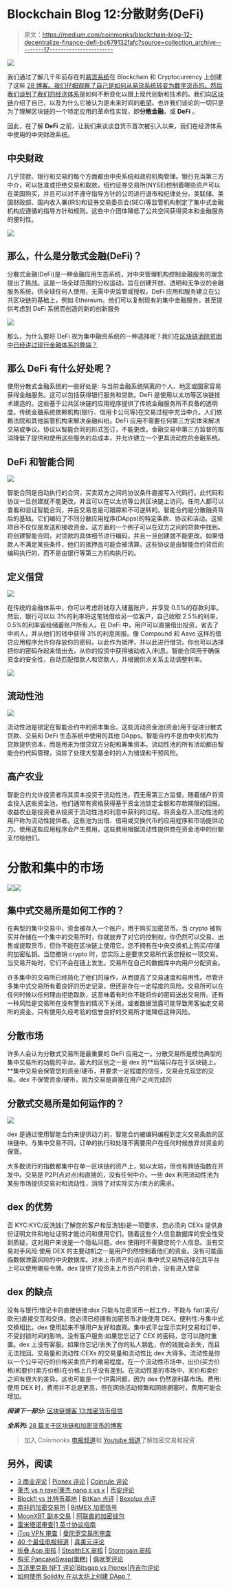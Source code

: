 # Blockchain Blog 12:分散财务(DeFi)

> 原文：<https://medium.com/coinmonks/blockchain-blog-12-decentralize-finance-defi-bc679132fafc?source=collection_archive---------17----------------------->

![](img/1c93bd6159f669885c3ea0aab53453a4.png)

我们通过了解几千年前存在的[易货系统](https://aaklii.medium.com/blog-1-cryptocurrencies-is-it-needed-part-1-33d51eecd6fa)在 Blockchain 和 Cryptocurrency 上创建了这些 [28 博客。我们仔细观察了自己是如何从易货系统转变为数字货币的。然后我们谈到了我们的](https://aaklii.medium.com/28days-of-february-blockchain-and-cryptocurrency-research-blogs-4b73c51ce3db)[经济体系](https://aaklii.medium.com/blog-2-cryptocurrencies-is-it-needed-part-2-fa5a7b14e220)是如何不断变化以跟上现代创新和技术的。我们向[区块链](https://aaklii.medium.com/blog-3-blockchain-for-the-data-age-b43e801a0e6e)介绍了自己，以及为什么它被认为是未来时间的[希望](https://aaklii.medium.com/blog-04-bf1e72bf0f29)。也许我们谈论的一切只是为了理解区块链的一个特定应用的革命性实现，即**分散金融**，或 **DeFi** 。

因此，在了解 **DeFi** 之前，让我们来谈谈自货币首次被引入以来，我们在经济体系中使用的中央财政系统。

## 中央财政

几乎贷款、银行和交易的每个方面都由中央系统和政府机构管理。银行充当第三方中介，可以批准或拒绝交易和取款。纽约证券交易所(NYSE)控制着哪些资产可以在美国购买，并且可以对不遵守指导方针的公司进行退市和纪律处分。美联储、美国财政部、国内收入署(IRS)和证券交易委员会(SEC)等监管机构制定了集中式金融机构应遵循的指导方针和规则。这些中介团体降低了公共空间获得资本和金融服务的便利性。

![](img/c20899ef694658a43a67b2df66ae040d.png)

## 那么，什么是分散式金融(DeFi)？

分散式金融(DeFi)是一种金融应用生态系统，对中央管理机构控制金融服务的理念提出了挑战。这是一场全球范围的分权运动，旨在创建开放、透明和无争议的金融服务系统，供全球任何人使用，无需中央监管或授权。DeFi 应用和服务建立在公共区块链的基础上，例如 Ethereum。他们可以复制现有的集中金融服务，甚至提供考虑到 DeFi 系统而创造的新的创新服务

![](img/5900a8fe6b9c2dc7b7142500976e303c.png)

那么，为什么要将 DeFi 视为集中融资系统的一种选择呢？我们在[区块链消除贫困中已经讲过现行金融体系的弊端？](https://aaklii.medium.com/blog-05-f3add0f865e5)

## 那么 DeFi 有什么好处呢？

使用分散式金融系统的一些好处是:
与当前金融系统隔离的个人、地区或国家容易获得金融服务。这可以包括获得银行服务和贷款。DeFi 是使用以太坊等区块链技术建造的。这些基于公共区块链的应用程序提供了传统金融服务所不具备的透明度。传统金融系统依赖机构(银行、信用卡公司等)在交易过程中充当中介。人们依赖法院和其他监管机构来解决金融纠纷。DeFi 应用不需要任何第三方实体来解决交易或争议。协议以智能合同的形式签订，不能更改。金融交易中第三方监督的取消降低了提供和使用这些服务的总成本，并允许建立一个更具流动性的金融系统。

## DeFi 和智能合同

![](img/17c58d97ec7cb9399d9e6d7b0b6906eb.png)

智能合同是自动执行的合同，买卖双方之间的协议条件直接写入代码行。此代码和协议一旦创建就不能更改，并且可以在以太坊等公共区块链上访问。任何人都可以查看和验证智能合同，并且交易总是可跟踪和不可逆转的。智能合约是分散融资背后的基础。它们编码了不同分散应用程序(DApps)的特定条款、协议和活动。这些项目不仅仅是发送和接收资金。这方面的一个例子可以在双方之间的贷款中找到。将创建智能合同，对贷款的具体细节进行编码，并且一旦创建就不能更改。如果借款人不满足某些条件，他们的抵押品可能会被清算。这些协议是由智能合约背后的编码执行的，而不是由银行等第三方机构执行的。

## 定义借贷

![](img/a7478403acf3ba08076431c151debfcd.png)

在传统的金融体系中，你可以考虑将钱存入储蓄账户，并享受 0.5%的存款利率。然后，银行可以以 3%的利率将这笔钱借给另一位客户，自己收取 2.5%的利率，0.5%的利率留给储蓄账户所有人。在 DeFi 中，用户可以直接借出投资，省去了中间人，并从他们的钱中获得 3%的利息回报。像 Compound 和 Aave 这样的借贷应用程序允许你存放你的密码，以此作为抵押，并以此进行借贷。你也可以选择把你的密码存起来借出去，从你的投资中获得被动收入/利息。智能合同用于确保资金的安全性，自动匹配借款人和贷款人，并根据供求关系主动调整利率。

![](img/e7c4a2b1d5185227791ca8763bdc020b.png)

## 流动性池

![](img/f92b4377f3f76c7c5744df1bae5aefd5.png)

流动性池是锁定在智能合约中的资本集合。这些流动资金池(资金)用于促进分散式贷款、交易和 DeFi 生态系统中使用的其他 DApps。智能合约不是由中央机构为贷款提供资本，而是用来为借贷双方分配和筹集资本。流动性池的所有活动都由智能合约代码管理，消除了处理大型基金时的人为错误和干预风险。

## 高产农业

智能合约允许投资者将其资本投资于流动性池，而无需第三方监督。随着储户将资金投入这些资金池，他们通常有资格获得基于资金池锁定金额和存款期限的回报。收益农业是投资者从投资于流动性池的利息中获利的过程。将资金存入流动性池的用户称为流动性提供者。这些池为出借、借用或交换代币的应用程序和市场提供动力。使用这些应用程序会产生费用，这些费用根据流动性提供商在资金池中的份额支付给他们。

# 分散和集中的市场

![](img/63d1dca4a97cbfb6e62e66792b691f27.png)![](img/71967db1c97cc069e2086d47d1e42c26.png)

## 集中式交易所是如何工作的？

在典型的集中交易中，资金被存入一个账户，用于购买加密货币。当 crypto 被购买并存储在一个集中的交易所时，你就放弃了对它的控制权。你仍然可以交易、出售或提取货币，但你不能在区块链上使用它。您不拥有在中央交换机上购买/存储的加密私钥。当您撤销 crypto 时，您实际上是要求交易所代表您授权一项交易。当交易开始时，它们不会在链上发生。交易所在自己的数据库中向用户分配资金。

许多集中的交易所已经简化了他们的操作，从而提高了交易速度和易用性。尽管许多集中式交易所有着良好的历史记录，但还是存在一定程度的风险。交易所可以在任何时候以任何理由拒绝取款，这意味着有时你不能将你的密码送出交易所。还有一种风险是交易所在没有警告的情况下关闭，或者数据泄露可能导致黑客抽走交易所的资金。只有使用久经考验的信誉良好的交易所才能降低这种风险。

## **分散市场**

许多人会认为分散式交易所是最重要的 DeFi 应用之一。分散交易所是模仿典型的集中交易所的功能的平台。最大的区别之一是 dex 的**后端只存在于区块链上。**集中交易会保管您的资金/硬币，并要求一定程度的信任，交易会兑现您的交易。dex 不保管资金/硬币，因为交易是直接在用户之间完成的

## 分散式交易所是如何运作的？

![](img/83de66f36c40f8af89cad17968019d25.png)

dex 是通过使用智能合约来提供动力的，智能合约被编码编程到定义交易条款的区块链中。与集中交易不同，订单的执行和处理不需要用户在任何时候放弃对资金的保管。

大多数流行的指数都集中在单一区块链的资产上，如以太坊，但也有跨链指数在开发中。交易是 P2P(点对点)和直接的，没有任何中介。一些 dex 利用流动性池为某些市场提供交易对和流动性，消除了对实际买方/卖方的需求。

## dex 的优势

否 KYC:KYC/反洗钱(了解您的客户和反洗钱)是一项要求，您必须向 CEXs 提供身份证明文件和地址证明才能访问和使用它们。随着这些个人信息数据库的安全性受到质疑，这对用户来说是一个隐私问题。dex 使用时不需要您的个人信息。没有交易对手风险:使用 DEX 的主要动机之一是用户仍然控制着他们的资金。没有可能面临数据泄露风险的中央数据库。对未上市资产的访问:集中式交易所选择在其平台上可以使用哪些令牌。dex 提供了投资未上市资产的机会，没有进入壁垒

## dex 的缺点

没有与银行/借记卡的直接链接:dex 只能与加密货币一起工作，不能与 fiat(美元/欧元)直接交互和交换。您必须已经拥有加密货币才能使用 DEX。便利性:与集中式交换相比，dex 使用起来不够用户友好和直观。集中式平台显示实时交易和订单，不受封锁时间的影响。没有客户服务:如果您忘记了 CEX 的密码，您可以随时重置。dex 上没有客服。如果你忘记/丢失了你的私人钥匙，你的钱就会丢失，而且无法找回。交易量和流动性:CEXs 的交易量和流动性比 dex 大得多。流动性是你以一个公平可行的价格买卖资产的难易程度。在一个流动性市场中，出价(买方价格)和要价(卖方价格)在价格上几乎没有差别。在流动性差的市场中，买价和卖价之间有很大的差异。这也可能是一个供需问题，因为 dex 仍然是利基市场。费用:使用 DEX 时，费用并不总是更高，但在网络活动频繁和网络拥塞时，费用可能会增加。

***阅读下一部分:*** [区块链博客 13:加密货币借贷](https://aaklii.medium.com/blockchain-blog-13-cryptocurrency-lending-16c7d5370d5e)

***全系列:*** [28 篇关于区块链和加密货币的博客](https://aaklii.medium.com/28days-of-february-blockchain-and-cryptocurrency-research-blogs-4b73c51ce3db)

> 加入 Coinmonks [电报频道](https://t.me/coincodecap)和 [Youtube 频道](https://www.youtube.com/c/coinmonks/videos)了解加密交易和投资

## 另外，阅读

*   [3 商业评论](/coinmonks/3commas-review-an-excellent-crypto-trading-bot-2020-1313a58bec92) | [Pionex 评论](https://coincodecap.com/pionex-review-exchange-with-crypto-trading-bot) | [Coinrule 评论](/coinmonks/coinrule-review-2021-a-beginner-friendly-crypto-trading-bot-daf0504848ba)
*   [莱杰 vs n rave](/coinmonks/ledger-vs-ngrave-zero-7e40f0c1d694)|[莱杰 nano s vs x](/coinmonks/ledger-nano-s-vs-x-battery-hardware-price-storage-59a6663fe3b0) | [币安评论](/coinmonks/binance-review-ee10d3bf3b6e)
*   [Blockfi vs 比特币基地](https://coincodecap.com/blockfi-vs-coinbase) | [BitKan 点评](https://coincodecap.com/bitkan-review) | [Bexplus 点评](https://coincodecap.com/bexplus-review)
*   [南非的加密交易所](https://coincodecap.com/crypto-exchanges-in-south-africa) | [BitMEX 加密信号](https://coincodecap.com/bitmex-crypto-signals)
*   [MoonXBT 副本交易](https://coincodecap.com/moonxbt-copy-trading) | [阿联酋的加密钱包](https://coincodecap.com/crypto-wallets-in-uae)
*   [雷米塔诺审查](https://coincodecap.com/remitano-review)|[1 英寸协议指南](https://coincodecap.com/1inch)
*   [iTop VPN 审查](https://coincodecap.com/itop-vpn-review) | [曼陀罗交易所审查](https://coincodecap.com/mandala-exchange-review)
*   [40 个最佳电报频道](https://coincodecap.com/best-telegram-channels) | [喜美元评论](https://coincodecap.com/hi-dollar-review)
*   [折叠 App 审核](https://coincodecap.com/fold-app-review) | [StealthEX 审核](/coinmonks/stealthex-review-396c67309988) | [Stormgain 审核](https://coincodecap.com/stormgain-review)
*   [购买 PancakeSwap(蛋糕)](https://coincodecap.com/buy-pancakeswap) | [俱吠罗评论](/coinmonks/coinswitch-kuber-review-1a8dc5c7a739)
*   [瓦济里克斯 NFT 评论](https://coincodecap.com/wazirx-nft-review)|[Bitsgap vs Pionex](https://coincodecap.com/bitsgap-vs-pionex)|[丹吉尔评论](https://coincodecap.com/tangem-wallet-review)
*   [如何使用 Solidity 在以太坊上创建 DApp？](https://coincodecap.com/create-a-dapp-on-ethereum-using-solidity)